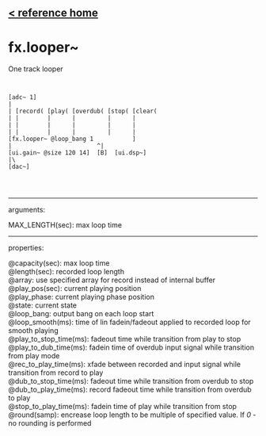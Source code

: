 [< reference home](ceammc_lib.html)
---

# fx.looper~


One track looper

```


[adc~ 1]
|
| [record( [play( [overdub( [stop( [clear(
| |        |      |         |      |
| |        |      |         |      |
| |        |      |         |      |
[fx.looper~ @loop_bang 1           ]
|                        ^|
[ui.gain~ @size 120 14]  [B]  [ui.dsp~]
|\
[dac~]


            
```

---
arguments:

MAX_LENGTH(sec): max loop time<br>

---
properties:

@capacity(sec): max loop time<br>
@length(sec): 
            recorded loop length<br>
@array: use specified array for record instead
            of internal buffer<br>
@play_pos(sec): 
            current playing position<br>
@play_phase: 
            current playing phase position<br>
@state: current state<br>
@loop_bang: output bang on each loop
            start<br>
@loop_smooth(ms): time of lin fadein/fadeout applied to recorded loop for smooth
            playing<br>
@play_to_stop_time(ms): fadeout time while transition from play to stop<br>
@play_to_dub_time(ms): fadein time of overdub input signal while transition from play
            mode<br>
@rec_to_play_time(ms): xfade between recorded and input signal while transition from record to
            play<br>
@dub_to_stop_time(ms): fadeout time while transition from overdub to stop<br>
@dub_to_play_time(ms): record fadeout time while transition from overdub to play<br>
@stop_to_play_time(ms): fadein time of play while transition from stop<br>
@round(samp): encrease
            loop length to be multiple of specified value. If *0* - no rounding is
            performed<br>

